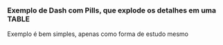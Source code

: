 ### Exemplo de Dash com Pills, que explode os detalhes em uma TABLE

Exemplo é bem simples, apenas como forma de estudo mesmo
